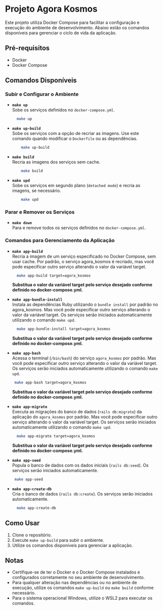 # Projeto Agora Kosmos

Este projeto utiliza Docker Compose para facilitar a configuração e execução do ambiente de desenvolvimento. Abaixo estão os comandos disponíveis para gerenciar o ciclo de vida da aplicação.

## Pré-requisitos

- Docker
- Docker Compose

## Comandos Disponíveis

### Subir e Configurar o Ambiente

- **`make up`**  
  Sobe os serviços definidos no `docker-compose.yml`.

  ```bash
    make up
  ```

- **`make up-build`**  
  Sobe os serviços com a opção de recriar as imagens. Use este comando quando modificar o `Dockerfile` ou as dependências.

    ```bash
        make up-build
    ```

- **`make build`**  
  Recria as imagens dos serviços sem cache.

    ```bash
        make build
    ```

- **`make upd`**  
  Sobe os serviços em segundo plano (`detached mode`) e recria as imagens, se necessário.

    ```bash
        make upd
    ```

### Parar e Remover os Serviços

- **`make down`**  
  Para e remove todos os serviços definidos no `docker-compose.yml`.

### Comandos para Gerenciamento da Aplicação

- **`make app-build`**  
  Recria a imagem de um serviço especificado no Docker Compose, sem usar cache. Por padrão, o serviço agora_kosmos é recriado, mas você pode especificar outro serviço alterando o valor da variável target.

  ```bash
    make app-build target=agora_kosmos
  ```

  **Substitua o valor da variável target pelo serviço desejado conforme definido no docker-compose.yml.**

- **`make app-bundle-install`**  
  Instala as dependências Ruby utilizando o `bundle install` por padrão no agora_kosmos. Mas você pode especificar outro serviço alterando o valor da variável target. Os serviços serão iniciados automaticamente utilizando o comando `make upd`.

  ```bash
    make app-bundle-install target=agora_kosmos
  ```

    **Substitua o valor da variável target pelo serviço desejado conforme definido no docker-compose.yml.**

- **`make app-bash`**  
  Acessa o terminal (`/bin/bash`) do serviço `agora_kosmos` por padrão. Mas você pode especificar outro serviço alterando o valor da variável target. Os serviços serão iniciados automaticamente utilizando o comando `make upd`.

  ```bash
   make app-bash target=agora_kosmos
  ```

    **Substitua o valor da variável target pelo serviço desejado conforme definido no docker-compose.yml.**

- **`make app-migrate`**  
  Executa as migrações do banco de dados (`rails db:migrate`) da aplicação do `agora_kosmos` por padrão. Mas você pode especificar outro serviço alterando o valor da variável target. Os serviços serão iniciados automaticamente utilizando o comando `make upd`.

  ```bash
    make app-migrate target=agora_kosmos
  ```

    **Substitua o valor da variável target pelo serviço desejado conforme definido no docker-compose.yml.**

- **`make app-seed`**  
  Popula o banco de dados com os dados iniciais (`rails db:seed`). Os serviços serão iniciados automaticamente.
  
   ```bash
    make app-seed
  ```

- **`make app-create-db`**  
  Cria o banco de dados (`rails db:create`). Os serviços serão iniciados automaticamente.

  ```bash
    make app-create-db
  ```

## Como Usar

1. Clone o repositório.
2. Execute `make up-build` para subir o ambiente.
3. Utilize os comandos disponíveis para gerenciar a aplicação.

## Notas

- Certifique-se de ter o Docker e o Docker Compose instalados e configurados corretamente no seu ambiente de desenvolvimento.
- Para qualquer alteração nas dependências ou no ambiente de execução, utilize os comandos `make up-build` ou `make build` conforme necessário.
- Para o sistema operacional Windows, utilize o WSL2 para executar os comandos.
